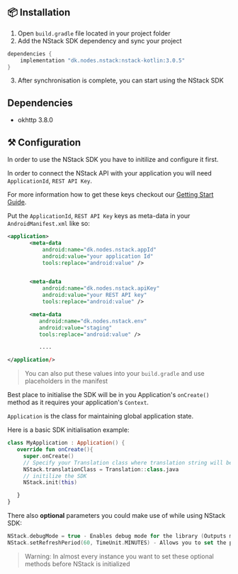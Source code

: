 ## 📦 Installation

1. Open `build.gradle` file located in your project folder
2. Add the NStack SDK dependency and sync your project
```groovy
dependencies {
    implementation "dk.nodes.nstack:nstack-kotlin:3.0.5"
}
```
3. After synchronisation is complete, you can start using the NStack SDK

## Dependencies
- okhttp 3.8.0



## ⚒ Configuration
 In order to use the NStack SDK you have to initilize and configure it first.

In order to connect the NStack API with your application you will need `ApplicationId`, `REST API Key`. 

For more information how to get these keys checkout our  [Getting Start Guide](https://nstack-io.github.io/documentation/docs/guides/getting-started.html).

Put the `ApplicationId`, `REST API Key` keys as meta-data in your `AndroidManifest.xml` like so:
```xml
<application>
       <meta-data
           android:name="dk.nodes.nstack.appId"
           android:value="your application Id"
           tools:replace="android:value" />


       <meta-data
           android:name="dk.nodes.nstack.apiKey"
           android:value="your REST API key"
           tools:replace="android:value" />

       <meta-data
          android:name="dk.nodes.nstack.env"
          android:value="staging"
          tools:replace="android:value" />

          ....

</application/>
```

> You can also put these values into your `build.gradle` and use placeholders in the manifest

 Best place to initialise the SDK will be in you Application's `onCreate()` method as it requires your application's `Context`. 

 `Application` is the class for maintaining global application state. 

 Here is a basic SDK initialisation example:

```kotlin
class MyApplication : Application() {
   override fun onCreate(){
     super.onCreate()
     // Specify your Translation class where translation string will be stored
     NStack.translationClass = Translation::class.java
     // initilize the SDK
     NStack.init(this)

   }
}
```
There also **optional** parameters you could make use of while using NStack SDK:

```kotlin
NStack.debugMode = true - Enables debug mode for the library (Outputs messages to log)
NStack.setRefreshPeriod(60, TimeUnit.MINUTES) - Allows you to set the period for how often NStack should check for updates
```
> Warning: In almost every instance you want to set these optional methods before NStack is initialized